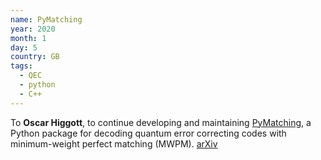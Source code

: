 ```yaml
---
name: PyMatching
year: 2020
month: 1
day: 5
country: GB
tags:
  - QEC
  - python
  - C++
---
```

To **Oscar Higgott**, to continue developing and maintaining [PyMatching](https://github.com/oscarhiggott/PyMatching), a Python package for decoding quantum error correcting codes with minimum-weight perfect matching (MWPM). [arXiv](https://arxiv.org/abs/2105.13082)
